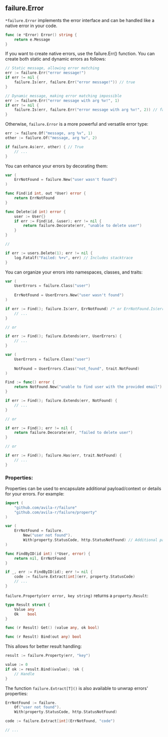 ## failure.Error

`*failure.Error` implements the error interface and can be handled like a native error in your code.

```go
func (e *Error) Error() string {
	return e.Message
}
```

If you want to create native errors, use the failure.Err() function. You can create both static and dynamic errors as follows:
```go
// Static message, allowing error matching
err := failure.Err("error message!")
if err != nil {
	failure.Is(err, failure.Err("error message!")) // true
}

// Dynamic message, making error matching impossible
err := failure.Err("error message with arg %v!", 1)
if err != nil {
	failure.Is(err, failure.Err("error message with arg %v!", 2)) // false
}
```

Otherwise, `failure.Error` is a more powerful and versatile error type:
```go
err := failure.Of("message, arg %v", 1)
other := failure.Of("message, arg %v", 2)

if failure.As(err, other) { // True
	// ...
}
```

You can enhance your errors by decorating them:
```go
var (
	ErrNotFound = failure.New("user wasn't found")
)

func Find(id int, out *User) error {
	return ErrNotFound
}

func Delete(id int) error {
	user := User{}
	if err := Find(id, &user); err != nil {
		return failure.Decorate(err, "unable to delete user")
	}
}

//

if err := users.Delete(1); err != nil {
	log.Fatalf("Failed: %+v", err) // Includes stacktrace
}

```

You can organize your errors into namespaces, classes, and traits:
```go
var (
	UserErrors = failure.Class("user")
	
	ErrNotFound = UserErrors.New("user wasn't found")
)

if err := Find(); failure.Is(err, ErrNotFound) /* or ErrNotFound.Is(err) */ {
	// ...
}

// or

if err := Find(); failure.Extends(err, UserErrors) {
	// ...
}
```
```go
var (
	UserErrors = failure.Class("user")
	
	NotFound = UserErrors.Class("not_found", trait.NotFound)
)

Find := func() error {
	return NotFound.New("unable to find user with the provided email")
}

if err := Find(); failure.Extends(err, NotFound) {
	// ...
}

// or

if err := Find(); err != nil {
	return failure.Decorate(err, "failed to delete user")
}

// or

if err := Find(); failure.Has(err, trait.NotFound) {
	// ...
}
```


### Properties:

Properties can be used to encapsulate additional payload/context or details for your errors. For example:
```go
import (
	"github.com/avila-r/failure"
	"github.com/avila-r/failure/property"
)

var (
	ErrNotFound = failure.
		New("user not found").
		With(property.StatusCode, http.StatusNotFound) // Additional payload
)

func FindByID(id int) (*User, error) {
	return nil, ErrNotFound
}

if _, err := FindByID(id); err != nil {
	code := failure.Extract[int](err, property.StatusCode)
	// ...
}
```

`failure.Property(err error, key string)` returns a `property.Result`:
```go
type Result struct {
	Value any
	Ok    bool
}

func (r Result) Get() (value any, ok bool)

func (r Result) Bind(out any) bool
```

This allows for better result handling:

```go
result := failure.Property(err, "key")

value := 0
if ok := result.Bind(&value); !ok {
	// Handle
}
```

The function `failure.Extract[T]()` is also available to unwrap errors' properties:
```go
ErrNotFound := failure.
	Of("user not found").
	With(property.StatusCode, http.StatusNotFound)

code := failure.Extract[int](ErrNotFound, "code")

// ...
```
